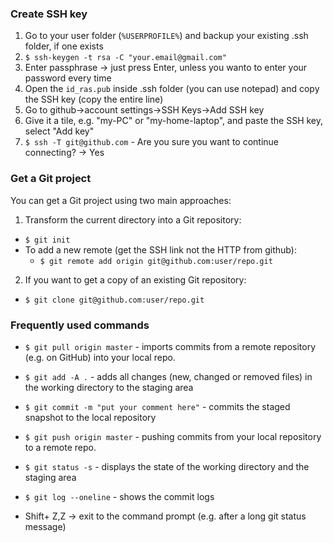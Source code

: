 ### Create SSH key

1. Go to your user folder (`%USERPROFILE%`) and backup your existing .ssh folder, if one exists
2. `$ ssh-keygen -t rsa -C "your.email@gmail.com"`
3. Enter passphrase -> just press Enter, unless you wanto to enter your password every time
4. Open the `id_ras.pub` inside .ssh folder (you can use notepad) and copy the SSH key (copy the entire line)
5. Go to github->account settings->SSH Keys->Add SSH key
6. Give it a tile, e.g. "my-PC" or "my-home-laptop", and paste the SSH key, select "Add key"
7. `$ ssh -T git@github.com` - Are you sure you want to continue connecting? -> Yes

### Get a Git project

You can get a Git project using two main approaches:

1. Transform the current directory into a Git repository:
 * `$ git init`
 * To add a new remote (get the SSH link not the HTTP from github): 
   * `$ git remote add origin git@github.com:user/repo.git`
2. If you want to get a copy of an existing Git repository:
 * `$ git clone git@github.com:user/repo.git`

### Frequently used commands

* `$ git pull origin master` - imports commits from a remote repository (e.g. on GitHub) into your local repo.
* `$ git add -A .` - adds all changes (new, changed or removed files) in the working directory to the staging area
* `$ git commit -m "put your comment here"` - commits the staged snapshot to the local repository
* `$ git push origin master` - pushing commits from your local repository to a remote repo.

* `$ git status -s` - displays the state of the working directory and the staging area
* `$ git log --oneline` - shows the commit logs
* Shift+ Z,Z -> exit to the command prompt (e.g. after a long git status message)
